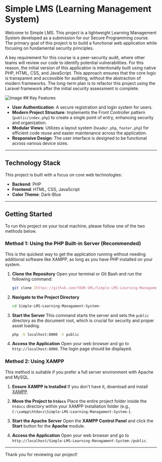 # Simple LMS (Learning Management System)

Welcome to Simple LMS. This project is a lightweight Learning Management System developed as a submission for our Secure Programming course. The primary goal of this project is to build a functional web application while focusing on fundamental security principles.

A key requirement for this course is a peer-security audit, where other teams will review our code to identify potential vulnerabilities. For this reason, the initial version of this application is intentionally built using native PHP, HTML, CSS, and JavaScript. This approach ensures that the core logic is transparent and accessible for auditing, without the abstraction of modern frameworks. The long-term plan is to refactor this project using the Laravel framework after the initial security assessment is complete.

![image](https://i.imgur.com/your-image-link.png) ## Key Features

- **User Authentication**: A secure registration and login system for users.
- **Modern Project Structure**: Implements the Front Controller pattern (`public/index.php`) to create a single point of entry, enhancing security and organization.
- **Modular Views**: Utilizes a layout system (`header.php`, `footer.php`) for efficient code reuse and easier maintenance across the application.
- **Responsive Design**: The user interface is designed to be functional across various device sizes.

---

## Technology Stack

This project is built with a focus on core web technologies:

- **Backend**: PHP
- **Frontend**: HTML, CSS, JavaScript
- **Color Theme**: Dark-Blue

---

## Getting Started

To run this project on your local machine, please follow one of the two methods below.

### Method 1: Using the PHP Built-in Server (Recommended)

This is the quickest way to get the application running without needing additional software like XAMPP, as long as you have PHP installed on your system.

1.  **Clone the Repository**
    Open your terminal or Git Bash and run the following command:
    ```bash
    git clone [https://github.com/YOUR-URL/Simple-LMS-Learning-Managament-System-.git](https://github.com/YOUR-URL/Simple-LMS-Learning-Managament-System-.git)
    ```

2.  **Navigate to the Project Directory**
    ```bash
    cd Simple-LMS-Learning-Managament-System-
    ```

3.  **Start the Server**
    This command starts the server and sets the `public` directory as the document root, which is crucial for security and proper asset loading.
    ```bash
    php -S localhost:8000 -t public
    ```

4.  **Access the Application**
    Open your web browser and go to `http://localhost:8000`. The login page should be displayed.

### Method 2: Using XAMPP

This method is suitable if you prefer a full server environment with Apache and MySQL.

1.  **Ensure XAMPP is Installed**
    If you don't have it, download and install [XAMPP](https://www.apachefriends.org/index.html).

2.  **Move the Project to `htdocs`**
    Place the entire project folder inside the `htdocs` directory within your XAMPP installation folder (e.g., `C:\xampp\htdocs\Simple-LMS-Learning-Managament-System-`).

3.  **Start the Apache Server**
    Open the **XAMPP Control Panel** and click the **Start** button for the **Apache** module.

4.  **Access the Application**
    Open your web browser and go to `http://localhost/Simple-LMS-Learning-Managament-System-/public`.

---

Thank you for reviewing our project!
